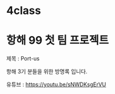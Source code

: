 # 4class

# 항해 99 첫 팀 프로젝트

제목 : Port-us

항해 3기 분들을 위한 방명록 입니다.

유튜브 : https://youtu.be/sNWDKsgErVU
